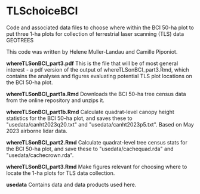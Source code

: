 # TLSchoiceBCI
Code and associated data files to choose where within the BCI 50-ha plot to put three 1-ha plots for collection of terrestrial laser scanning (TLS) data GEOTREES

This code was written by Helene Muller-Landau and Camille Piponiot.  

**whereTLSonBCI_part3.pdf**  This is the file that will be of most general interest - a pdf version of the output of whereTLSonBCI_part3.Rmd, which contains the analyses and figures evaluating potential TLS plot locations on the BCI 50-ha plot. 

**whereTLSonBCI_part1a.Rmd**  Downloads the BCI 50-ha tree census data from the online repository and unzips it.  

**whereTLSonBCI_part1b.Rmd**  Calculate quadrat-level canopy height statistics for the BCI 50-ha plot, and saves these to "usedata/canht2023q20.txt" and "usedata/canht2023p5.txt".  Based on May 2023 airborne lidar data.  

**whereTLSonBCI_part2.Rmd**  Calculate quadrat-level tree census stats for the BCI 50-ha plot, and save these to "usedata/cachequad.rda" and "usedata/cachecrown.rda".

**whereTLSonBCI_part3.Rmd**  Make figures relevant for choosing where to locate the 1-ha plots for TLS data collection.  

**usedata** Contains data and data products used here.  
